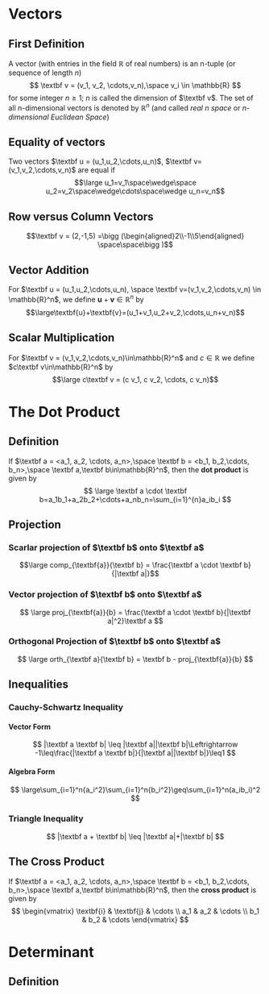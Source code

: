 # Vectors
## First Definition
A vector (with entries in the field $\mathbb{R}$ of real numbers) is an n-tuple (or sequence of length $n$)$$ \textbf v = (v_1, v_2, \cdots,v_n),\space v_i \in \mathbb{R} $$for some integer $n \geq 1$; $n$ is called the dimension of $\textbf v$. The set of all n-dimensional vectors is denoted by $\mathbb{R}^n$ (and called *real n space* or *n-dimensional Euclidean Space*)
## Equality of vectors
Two vectors $\textbf u = (u_1,u_2,\cdots,u_n)$, $\textbf v=(v_1,v_2,\cdots,v_n)$ are equal if $$\large u_1=v_1\space\wedge\space u_2=v_2\space\wedge\cdots\space\wedge u_n=v_n$$
## Row versus Column Vectors
$$\textbf v = (2,-1,5) =\bigg (\begin{aligned}2\\-1\\5\end{aligned} \space\space\bigg )$$
## Vector Addition
For  $\textbf u = (u_1,u_2,\cdots,u_n), \space \textbf v=(v_1,v_2,\cdots,v_n) \in \mathbb{R}^n$, we define $\textbf{u}+\textbf{v}\in\mathbb{R}^n$ by $$\large\textbf{u}+\textbf{v}=(u_1+v_1,u_2+v_2,\cdots,u_n+v_n)$$
## Scalar Multiplication
For $\textbf v = (v_1,v_2,\cdots,v_n)\in\mathbb{R}^n$ and $c\in\mathbb{R}$ we define $c\textbf v\in\mathbb{R}^n$ by $$\large c\textbf v = (c v_1, c v_2, \cdots, c v_n)$$
# The Dot Product
## Definition
If $\textbf a = <a_1, a_2, \cdots, a_n>,\space \textbf b = <b_1, b_2,\cdots, b_n>,\space \textbf a,\textbf b\in\mathbb{R}^n$, then the **dot product** is given by $$
\large \textbf a \cdot \textbf b=a_1b_1+a_2b_2+\cdots+a_nb_n=\sum_{i=1}^{n}a_ib_i
$$
## Projection
### Scarlar projection of $\textbf b$ onto $\textbf a$ 
$$\large comp_{\textbf{a}}{\textbf b} = \frac{\textbf a \cdot \textbf b}{|\textbf a|}$$
### Vector projection of $\textbf b$ onto $\textbf a$
$$
\large proj_{\textbf{a}}{b} = \frac{\textbf a \cdot \textbf b}{|\textbf a|^2}\textbf a
$$
### Orthogonal Projection of $\textbf b$ onto $\textbf a$
$$
\large orth_{\textbf a}{\textbf b} = \textbf b - proj_{\textbf{a}}{b}
$$
## Inequalities
### Cauchy-Schwartz Inequality
#### Vector Form
$$
|\textbf a \textbf b| \leq |\textbf a||\textbf b|\Leftrightarrow -1\leq\frac{|\textbf a \textbf b|}{|\textbf a||\textbf b|}\leq1
$$
#### Algebra Form
$$
\large\sum_{i=1}^n{a_i^2}\sum_{i=1}^n{b_i^2}\geq\sum_{i=1}^n(a_ib_i)^2
$$
### Triangle Inequality
$$
|\textbf a + \textbf b| \leq |\textbf a|+|\textbf b|
$$
## The Cross Product

If $\textbf a = <a_1, a_2, \cdots, a_n>,\space \textbf b = <b_1, b_2,\cdots, b_n>,\space \textbf a,\textbf b\in\mathbb{R}^n$, then the **cross product** is given by 
$$
 \begin{vmatrix}
 \textbf{i} & \textbf{j} & \cdots \\
 a_1 & a_2 & \cdots \\
 b_1 & b_2 & \cdots 
 \end{vmatrix}
$$
# Determinant
## Definition
